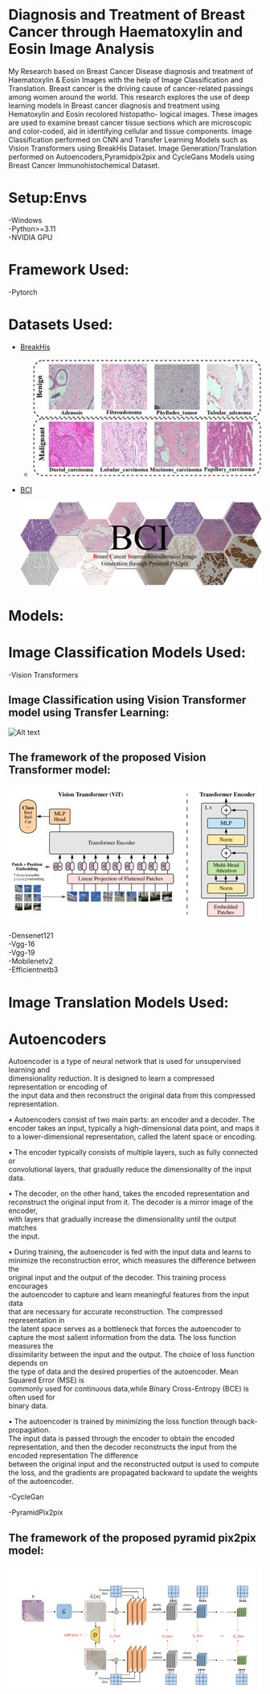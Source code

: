 # Diagnosis and Treatment of Breast Cancer through Haematoxylin and Eosin Image Analysis

My Research based on Breast Cancer Disease diagnosis and treatment of Haematoxylin & Eosin Images with the help of Image Classification and Translation.
Breast cancer is the driving cause of cancer-related
passings among women around the world. This research explores
the use of deep learning models in Breast cancer diagnosis and
treatment using Hematoxylin and Eosin recolored histopatho-
logical images. These images are used to
examine breast cancer tissue sections which are
microscopic and color-coded, aid in identifying cellular and tissue
components.
Image Classification performed on CNN and Transfer Learning Models such as Vision Transformers using BreakHis Dataset.
Image Generation/Translation performed on Autoencoders,Pyramidpix2pix and CycleGans Models using Breast Cancer Immunohistochemical Dataset.

# Setup:Envs
-Windows<br>
-Python>=3.11<br>
-NVIDIA GPU 

# Framework Used:
-Pytorch

# Datasets Used:

- [BreakHis](https://web.inf.ufpr.br/vri/databases/breast-cancer-histopathological-database-breakhis/)

  - ![Alt text](https://github.com/SidraAnsari/Fyp-Code/blob/main/Breakhis%20dataset.jpg)
  
- [BCI](https://bci.grand-challenge.org/dataset/)
  
  ![Alt text](https://github.com/SidraAnsari/Fyp-Code/blob/main/datasetpreview6.png)

# Models:
# Image Classification Models Used:
-Vision Transformers<br>

## Image Classification using Vision Transformer model using Transfer Learning:

![Alt text](https://github.com/SidraAnsari/Fyp-Code/blob/main/vit%20#model%20image.jpg)

## The framework of the proposed Vision Transformer model:

![Alt text](https://github.com/SidraAnsari/Fyp-Code/blob/main/vit%20arch.png)

-Densenet121<br>
-Vgg-16<br>
-Vgg-19<br>
-Mobilenetv2<br>
-Efficientnetb3

# Image Translation Models Used:
# Autoencoders<br>
Autoencoder is a type of neural network that is used for unsupervised learning and <br> dimensionality reduction. It is designed to learn a compressed representation or encoding of <br>the input data and then reconstruct the original data from this compressed representation.<br>

• Autoencoders consist of two main parts: an encoder and a decoder. The <br>
encoder takes an input, typically a high-dimensional data point, and maps it <br>
to a lower-dimensional representation, called the latent space or encoding.<br>

• The encoder typically consists of multiple layers, such as fully connected or <br>
convolutional layers, that gradually reduce the dimensionality of the input <br>
data.<br>

• The decoder, on the other hand, takes the encoded representation and <br>
reconstruct the original input from it. The decoder is a mirror image of the encoder,<br>
with layers that gradually increase the dimensionality until the output matches <br>
the input.<br>

• During training, the autoencoder is fed with the input data and learns to <br>
minimize the reconstruction error, which measures the difference between the <br>
original input and the output of the decoder. This training process encourages <br>
the autoencoder to capture and learn meaningful features from the input data <br>
that are necessary for accurate reconstruction. The compressed representation in <br>
the latent space serves as a bottleneck that forces the autoencoder to <br>
capture the most salient information from the data. The loss function measures the <br>dissimilarity between the input and the output. The choice of loss function depends on <br>
the type of data and the desired properties of the autoencoder. Mean Squared Error (MSE) is <br>commonly used for continuous data,while Binary Cross-Entropy (BCE) is often used for <br>
binary data.

• The autoencoder is trained by minimizing the loss function through back-propagation.<br> The input data is passed through the encoder to obtain the encoded representation, and then the decoder reconstructs the input from the encoded representation The difference <br>between the original input and the reconstructed output is used to compute the loss, and the gradients are propagated backward to update the weights of the autoencoder.
<br>

-CycleGan<br>

-PyramidPix2pix

## The framework of the proposed pyramid pix2pix model:

![Alt text](https://github.com/SidraAnsari/Fyp-Code/blob/main/Pyramidpix2pix%20framework.png)



